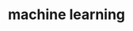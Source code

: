 ---
layout: project
title: "machine learning"
description: "lopiter's machine learning story"
header-img: "img/home-bg.jpg"
category: ml
---